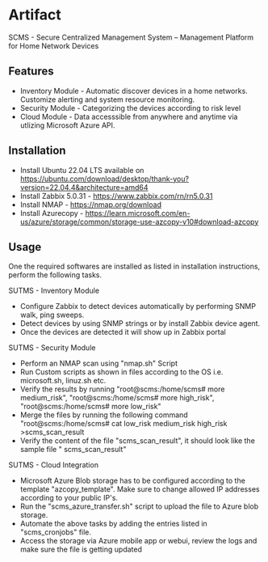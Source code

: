 # Artifact
SCMS - Secure Centralized Management System – Management Platform for Home Network Devices

## Features

- Inventory Module - Automatic discover devices in a home networks. Customize alerting and system resource monitoring. 
- Security Module - Categorizing the devices according to risk level
- Cloud Module -  Data accesssible from anywhere and anytime via utlizing Microsoft Azure API.

## Installation

- Install Ubuntu 22.04 LTS available on https://ubuntu.com/download/desktop/thank-you?version=22.04.4&architecture=amd64
- Install Zabbix 5.0.31 - https://www.zabbix.com/rn/rn5.0.31
- Install NMAP - https://nmap.org/download
- Install Azurecopy - https://learn.microsoft.com/en-us/azure/storage/common/storage-use-azcopy-v10#download-azcopy

## Usage
One the required softwares are installed as listed in installation instructions, perform the following tasks.

SUTMS - Inventory Module 
- Configure Zabbix to detect devices automatically by performing SNMP walk, ping sweeps. 
- Detect devices by using SNMP strings or by install Zabbix device agent.
- Once the devices are detected it will show up in Zabbix portal
  
SUTMS - Security Module
- Perform an NMAP scan using "nmap.sh" Script
- Run Custom scripts as shown in files according to the OS i.e. microsoft.sh, linuz.sh etc.
- Verify the results by running "root@scms:/home/scms# more medium_risk", "root@scms:/home/scms# more high_risk", "root@scms:/home/scms# more low_risk"
- Merge the files by running the following command "root@scms:/home/scms# cat low_risk medium_risk high_risk >scms_scan_result
- Verify the content of the file "scms_scan_result", it should look like the sample file " scms_scan_result"

SUTMS - Cloud Integration 
- Microsoft Azure Blob storage has to be configured according to the template "azcopy_template". Make sure to change allowed IP addresses according to your public IP's.
- Run the "scms_azure_transfer.sh" script to upload the file to Azure blob storage.
- Automate the above tasks by adding the entries listed in "scms_cronjobs" file.
- Access the storage via Azure mobile app or webui, review the logs and make sure the file is getting updated

